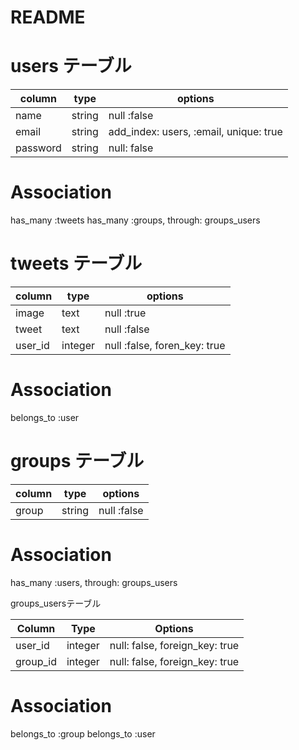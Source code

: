 # README

# users テーブル

|column|type|options|
|------|----|-------|
|name|string|null :false|
|email|string|add_index: users, :email, unique: true|
|password|string|null: false|

# Association
has_many :tweets
has_many :groups, through: groups_users

# tweets テーブル

|column|type|options|
|------|----|-------|
|image|text|null :true|
|tweet|text|null :false|
|user_id|integer|null :false, foren_key: true|


# Association

belongs_to :user

# groups テーブル

|column|type|options|
|------|----|-------|
|group|string|null :false|

# Association
has_many :users, through: groups_users

groups_usersテーブル

|Column|Type|Options|
|------|----|-------|
|user_id|integer|null: false, foreign_key: true|
|group_id|integer|null: false, foreign_key: true|

# Association
belongs_to :group
belongs_to :user